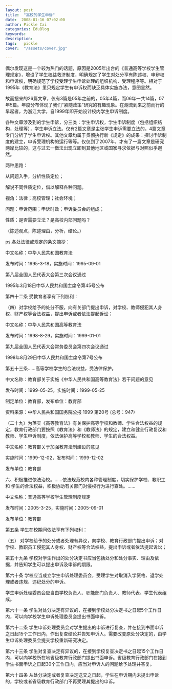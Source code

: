 ```yaml
---
layout: post  
title:  "高校的学生申诉"
date:  2008-01-16 07:02:00
author: Pickle Cai  
categories: EduBlog  
keywords: 
description:   
tags:	pickle   
cover:  "/assets/cover.jpg"  

---
```


偶尔发现这是一个较为热门的话题，原因是2005年出台的《普通高等学校学生管理规定》，增设了学生权益救济制度，明确规定了学生对处分享有陈述权、申辩权和申诉权，明确规范了学校受理学生申诉处理的组织机构、受理程序等。相对于1995年《教育法》里只规定学生有申诉权而缺乏具体实施办法，意图显然。



故而搜来的26篇文章，仅有3篇是05年之前的，05年4篇，而06年一共14篇，07年5篇。年度分布体现了我们“紧随政策”研究的有趣现象。在潮流到来之前而行的早起者，为浙江大学，自1999年即开始设计校内学生申诉制度。



各种文章涉及到的学生申诉，分三类：学生申诉权，学生申诉制度（包括组织结构，处理等），学生申诉立法。仅有2篇文章是主张学生申诉需要立法的，4篇文章专门分析了学生申诉权。其他文章均属于贯彻执行新《规定》的成果：探讨申诉制度的建立，申诉受理机构的运行等等。仅仅到了2007年，才有了一篇文章是研究两岸比较的，这与过去一做法出现立即到其他地区或国家寻求依据与对照似乎迥然。



两种思路：





从问题入手，分析性质定位；



解说不同性质定位，借以解释各种问题。



视角：法律；高校管理；社会环境；



问题：申诉范围；申诉时效；申诉委员会的组成；



性质：是否需要立法？是高校内部问题吗？



（陈述观点，陈述理由，分析，结论。）







ps.各处法律或规定的条文摘抄：



中文名称：中华人民共和国教育法



发布时间：1995-3-18，实施时间：1995-09-01



第八届全国人民代表大会第三次会议通过



1995年3月18日中华人民共和国主席令第45号公布



第四十二条 受教育者享有下列权利：

（四）对学校给予的处分不服，向有关部门提出申诉，对学校、教师侵犯其人身权、财产权等合法权益，提出申诉或者依法提起诉讼；



中文名称：中华人民共和国高等教育法



发布时间：1998-8-29，实施时间：1999-01-01



第九届全国人民代表大会常务委员会第四次会议通过



1998年8月29日中华人民共和国主席令第7号公布



第五十三条……高等学校学生的合法权益，受法律保护。 



中文名称：教育部关于实施《中华人民共和国高等教育法》若干问题的意见



发布时间：1999-05-25，实施时间：1999-05-25



制定单位：教育部，发布单位：教育部 



资料来源：中华人民共和国国务院公报 1999 第20号 (总号：947) 



（二十九）为落实《高等教育法》有关保护高等学校和教师、学生合法权益的规定，教育行政部门要按照《教育法》和《教师法》的规定，建立和健全行政复议和教师、学生申诉制度，依法保护高等学校和教师、学生的合法权益。 



中文名称：教育部关于加强教育法制建设的意见



实施时间：1999-12-02，发布时间：1999-12-02



发布单位：教育部



六、积极推进依法治校。……依法规范校内各种管理制度，切实保护学校、教职工和 学生的合法权益，积极协助有关部门对侵权行为进行查处。……



中文名称：普通高等学校学生管理制度规定



发布时间：2005-3-25，实施时间：2005-09-01



发布单位：教育部



第五条 学生在校期间依法享有下列权利：

（五） 对学校给予的处分或者处理有异议，向学校、教育行政部门提出申诉；对学校、教职员工侵犯其人身权、财产权等合法权益，提出申诉或者依法提起诉讼；



第五十九条  学校对学生作出的处分决定书应当包括处分和处分事实、理由及依据，并告知学生可以提出申诉及申诉的期限。



第六十条  学校应当成立学生申诉处理委员会，受理学生对取消入学资格、退学处理或者违规、违纪处分的申诉。



学生申诉处理委员会应当由学校负责人、职能部门负责人、教师代表、学生代表组成。



第六十一条  学生对处分决定有异议的，在接到学校处分决定书之日起5个工作日内，可以向学校学生申诉处理委员会提出书面申诉。



第六十二条  学生申诉处理委员会对学生提出的申诉进行复查，并在接到书面申诉之日起15个工作日内，作出复查结论并告知申诉人。需要改变原处分决定的，由学生申诉处理委员会提交学校重新研究决定。



第六十三条  学生对复查决定有异议的，在接到学校复查决定书之日起15个工作日内，可以向学校所在地省级教育行政部门提出书面申诉。省级教育行政部门在接到学生书面申诉之日起30个工作日内，应当对申诉人的问题给予处理并答复。



第六十四条  从处分决定或者复查决定送交之日起，学生在申诉期内未提出申诉的，学校或者省级教育行政部门不再受理其提出的申诉。



 

		

		    
